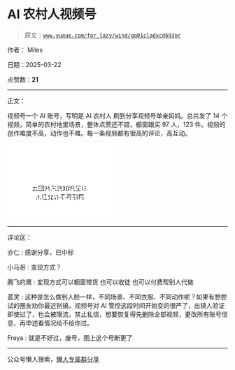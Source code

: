# AI 农村人视频号

> 原文：[`www.yuque.com/for_lazy/wind/gq01cladxcd693pr`](https://www.yuque.com/for_lazy/wind/gq01cladxcd693pr)

作者： Miles

日期：2025-03-22

点赞数：**21**

* * *

正文：

视频号一个 AI 账号，写明是 AI 农村人
刷到分享视频号单亲妈妈。总共发了 14 个视频，简单的农村地里场景，整体点赞还不错，橱窗跟买 97 人，123 件。视频的创作难度不高，动作也不难。每一条视频都有很高的评论，高互动。

![](img/cf505ac38fb314ab469c4d7c679b887e.png "None")

* * *

评论区：

亦仁 : 感谢分享，已中标

小马哥 : 变现方式？

腾飞的鹰 : 变现方式可以橱窗带货 也可以收徒 也可以付费帮别人代做

蓝灵 : 这种是怎么做到人脸一样，不同场景、不同衣服、不同动作呢？如果有想尝试的圈友劝你最近别搞，视频号对 AI 管控这段时间开始变的很严了，出镜人验证即使过了，也会被限流，禁止私信，想要恢复得先删除全部视频，更改所有账号信息，再申述看情况给不给你过。

Freya : 就是不好过，废号，图上这个号断更了

* * *

公众号懒人搜索，[懒人专属群分享](https://lazybook.fun/#/blog/group)